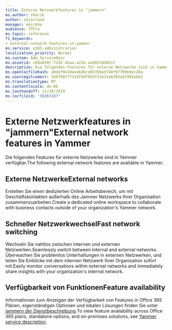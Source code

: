 ```yaml
---
title: Externe Netzwerkfeatures in "jammern"
ms.author: sharik
author: skjerland
manager: mnirkhe
audience: ITPro
ms.topic: reference
f1_keywords:
- external-network-features-in-yammer
ms.service: o365-administration
localization_priority: Normal
ms.custom: Adm_ServiceDesc
ms.assetid: c60a8507-72d2-43aa-a15b-aed053d5851f
description: Die folgenden Features für externe Netzwerke sind in Yammer verfügbar.
ms.openlocfilehash: a9def9e10eee6d6ceb5356ed748f6f700b9ec20a
ms.sourcegitcommit: 2b9f68f7731dfd6f9d3f33e31e6303e81985ebb2
ms.translationtype: MT
ms.contentlocale: de-DE
ms.lasthandoff: 11/26/2019
ms.locfileid: "39263187"
---
```

# <a name="external-network-features-in-yammer"></a><span data-ttu-id="82209-103">Externe Netzwerkfeatures in "jammern"</span><span class="sxs-lookup"><span data-stu-id="82209-103">External network features in Yammer</span></span>

<span data-ttu-id="82209-104">Die folgenden Features für externe Netzwerke sind in Yammer verfügbar.</span><span class="sxs-lookup"><span data-stu-id="82209-104">The following external network features are available in Yammer.</span></span>
  
## <a name="external-networks"></a><span data-ttu-id="82209-105">Externe Netzwerke</span><span class="sxs-lookup"><span data-stu-id="82209-105">External networks</span></span>

<span data-ttu-id="82209-106">Erstellen Sie einen dedizierten Online Arbeitsbereich, um mit Geschäftskontakten außerhalb des Jammer Netzwerks Ihrer Organisation zusammenzuarbeiten.</span><span class="sxs-lookup"><span data-stu-id="82209-106">Create a dedicated online workspace to collaborate with business contacts outside of your organization's Yammer network.</span></span>
  
## <a name="fast-network-switching"></a><span data-ttu-id="82209-107">Schneller Netzwerkwechsel</span><span class="sxs-lookup"><span data-stu-id="82209-107">Fast network switching</span></span>

<span data-ttu-id="82209-108">Wechseln Sie nahtlos zwischen internen und externen Netzwerken.</span><span class="sxs-lookup"><span data-stu-id="82209-108">Seamlessly switch between internal and external networks.</span></span> <span data-ttu-id="82209-109">Überwachen Sie problemlos Unterhaltungen in externen Netzwerken, und teilen Sie Einblicke mit dem internen Netzwerk Ihrer Organisation sofort mit.</span><span class="sxs-lookup"><span data-stu-id="82209-109">Easily monitor conversations within external networks and immediately share insights with your organization's internal network.</span></span>
  
## <a name="feature-availability"></a><span data-ttu-id="82209-110">Verfügbarkeit von Funktionen</span><span class="sxs-lookup"><span data-stu-id="82209-110">Feature availability</span></span>

<span data-ttu-id="82209-111">Informationen zum Anzeigen der Verfügbarkeit von Features in Office 365 Plänen, eigenständigen Optionen und lokalen Lösungen finden Sie unter [jammern der Dienstbeschreibung](yammer-service-description.md).</span><span class="sxs-lookup"><span data-stu-id="82209-111">To view feature availability across Office 365 plans, standalone options, and on-premises solutions, see [Yammer service description](yammer-service-description.md).</span></span>